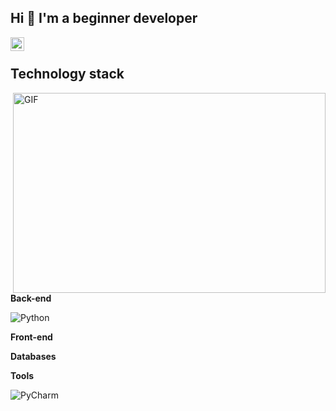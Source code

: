 ## Hi 👋 I'm a beginner developer


<a href="https://vk.com/dizainer_ps">
  <img align="left" alt="vk" width="22px" src="https://vk.com/images/icons/favicons/fav_logo.ico?6">
</a>



</br>

## Technology stack

<img align="right" alt="GIF" src="https://github.com/Fanerkaa/png/blob/main/code.gif?raw=true" width="500" height="320" />

**Back-end**

![Python](https://img.shields.io/badge/python-3670A0?style=for-the-badge&logo=python&logoColor=ffdd54)

**Front-end**

**Databases**

**Tools**

![PyCharm](https://img.shields.io/badge/-PyCharn%20IDEA-ffce5a?style=flat-square&logo=jetbrains)
